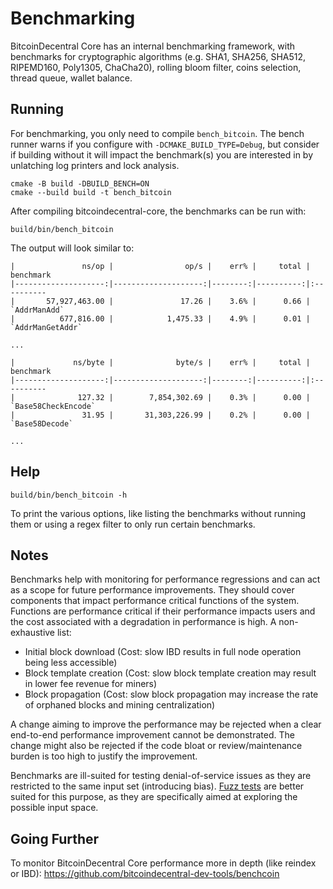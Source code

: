 Benchmarking
============

BitcoinDecentral Core has an internal benchmarking framework, with benchmarks
for cryptographic algorithms (e.g. SHA1, SHA256, SHA512, RIPEMD160, Poly1305, ChaCha20), rolling bloom filter, coins selection,
thread queue, wallet balance.

Running
---------------------

For benchmarking, you only need to compile `bench_bitcoin`.  The bench runner
warns if you configure with `-DCMAKE_BUILD_TYPE=Debug`, but consider if building without
it will impact the benchmark(s) you are interested in by unlatching log printers
and lock analysis.

    cmake -B build -DBUILD_BENCH=ON
    cmake --build build -t bench_bitcoin

After compiling bitcoindecentral-core, the benchmarks can be run with:

    build/bin/bench_bitcoin

The output will look similar to:
```
|               ns/op |                op/s |    err% |     total | benchmark
|--------------------:|--------------------:|--------:|----------:|:----------
|       57,927,463.00 |               17.26 |    3.6% |      0.66 | `AddrManAdd`
|          677,816.00 |            1,475.33 |    4.9% |      0.01 | `AddrManGetAddr`

...

|             ns/byte |              byte/s |    err% |     total | benchmark
|--------------------:|--------------------:|--------:|----------:|:----------
|              127.32 |        7,854,302.69 |    0.3% |      0.00 | `Base58CheckEncode`
|               31.95 |       31,303,226.99 |    0.2% |      0.00 | `Base58Decode`

...
```

Help
---------------------

    build/bin/bench_bitcoin -h

To print the various options, like listing the benchmarks without running them
or using a regex filter to only run certain benchmarks.

Notes
---------------------

Benchmarks help with monitoring for performance regressions and can act as a
scope for future performance improvements. They should cover components that
impact performance critical functions of the system. Functions are performance
critical if their performance impacts users and the cost associated with a
degradation in performance is high. A non-exhaustive list:

- Initial block download (Cost: slow IBD results in full node operation being
  less accessible)
- Block template creation (Cost: slow block template creation may result in
  lower fee revenue for miners)
- Block propagation (Cost: slow block propagation may increase the rate of
  orphaned blocks and mining centralization)

A change aiming to improve the performance may be rejected when a clear
end-to-end performance improvement cannot be demonstrated. The change might
also be rejected if the code bloat or review/maintenance burden is too high to
justify the improvement.

Benchmarks are ill-suited for testing denial-of-service issues as they are
restricted to the same input set (introducing bias). [Fuzz
tests](/doc/fuzzing.md) are better suited for this purpose, as they are
specifically aimed at exploring the possible input space.

Going Further
--------------------

To monitor BitcoinDecentral Core performance more in depth (like reindex or IBD): https://github.com/bitcoindecentral-dev-tools/benchcoin
